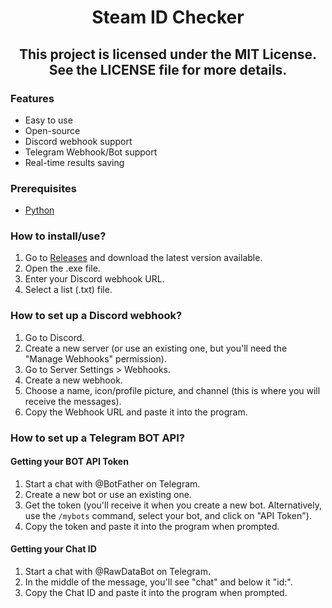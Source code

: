 <h1 align="center">
  Steam ID Checker
</h1>

<h2 align="center">
This project is licensed under the MIT License. See the LICENSE file for more details.
</h2>

### Features
- Easy to use
- Open-source
- Discord webhook support
- Telegram Webhook/Bot support
- Real-time results saving

### Prerequisites
- [Python](https://www.python.org/downloads/)

### How to install/use?
1. Go to [Releases](https://github.com/ripsaku/steam-id-checker/releases) and download the latest version available.
2. Open the .exe file.
3. Enter your Discord webhook URL.
4. Select a list (.txt) file.

### How to set up a Discord webhook?
1. Go to Discord.
2. Create a new server (or use an existing one, but you'll need the "Manage Webhooks" permission).
3. Go to Server Settings > Webhooks.
4. Create a new webhook.
5. Choose a name, icon/profile picture, and channel (this is where you will receive the messages).
6. Copy the Webhook URL and paste it into the program.

### How to set up a Telegram BOT API?
#### Getting your BOT API Token
1. Start a chat with @BotFather on Telegram.
2. Create a new bot or use an existing one.
3. Get the token (you'll receive it when you create a new bot. Alternatively, use the `/mybots` command, select your bot, and click on "API Token").
4. Copy the token and paste it into the program when prompted.

#### Getting your Chat ID
1. Start a chat with @RawDataBot on Telegram.
2. In the middle of the message, you'll see "chat" and below it "id:".
3. Copy the Chat ID and paste it into the program when prompted.
